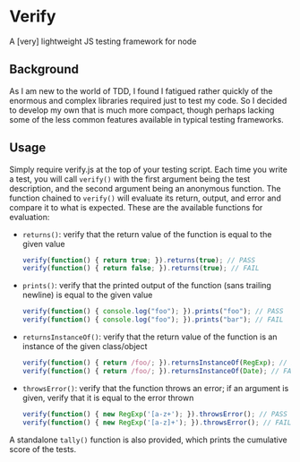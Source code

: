 # Verify
A [very] lightweight JS testing framework for node

## Background

As I am new to the world of TDD, I found I fatigued rather quickly of the enormous and complex libraries required just to test my code. So I decided to develop my own that is much more compact, though perhaps lacking some of the less common features available in typical testing frameworks.

## Usage

Simply require verify.js at the top of your testing script. Each time you write a test, you will call `verify()` with the first argument being the test description, and the second argument being an anonymous function. The function chained to `verify()` will evaluate its return, output, and error and compare it to what is expected. These are the available functions for evaluation:

- `returns()`: verify that the return value of the function is equal to the given value
	```javascript
	verify(function() { return true; }).returns(true); // PASS
	verify(function() { return false; }).returns(true); // FAIL
	```
- `prints()`: verify that the printed output of the function (sans trailing newline) is equal to the given value
	```javascript
	verify(function() { console.log("foo"); }).prints("foo"); // PASS
	verify(function() { console.log("foo"); }).prints("bar"); // FAIL
	```
- `returnsInstanceOf()`: verify that the return value of the function is an instance of the given class/object
	```javascript
	verify(function() { return /foo/; }).returnsInstanceOf(RegExp); // PASS
	verify(function() { return /foo/; }).returnsInstanceOf(Date); // FAIL
	```
- `throwsError()`: verify that the function throws an error; if an argument is given, verify that it is equal to the error thrown
	```javascript
	verify(function() { new RegExp('[a-z+'); }).throwsError(); // PASS
	verify(function() { new RegExp('[a-z]+'); }).throwsError(); // FAIL
	```

A standalone `tally()` function is also provided, which prints the cumulative score of the tests.
